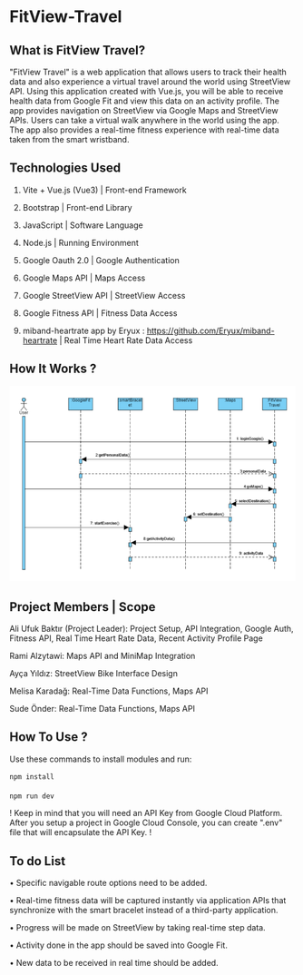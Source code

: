 # FitView-Travel
## What is FitView Travel?
"FitView Travel" is a web application that allows users to track their health data and also experience a virtual travel around the world using StreetView API. Using this application created with Vue.js, you will be able to receive health data from Google Fit and view this data on an activity profile. The app provides navigation on StreetView via Google Maps and StreetView APIs. Users can take a virtual walk anywhere in the world using the app. The app also provides a real-time fitness experience with real-time data taken from the smart wristband.

## Technologies Used

1.	Vite + Vue.js (Vue3) | Front-end Framework

2.	Bootstrap | Front-end Library

3.	JavaScript | Software Language

4.	Node.js | Running Environment

5.	Google Oauth 2.0 | Google Authentication

6.	Google Maps API | Maps Access

7.	Google StreetView API | StreetView Access

8.	Google Fitness API | Fitness Data Access

9.	miband-heartrate app by Eryux : https://github.com/Eryux/miband-heartrate | Real Time Heart Rate Data Access

## How It Works ?
<img src="ft-sequence.png" width="600"/>

## Project Members | Scope

Ali Ufuk Baktır (Project Leader): Project Setup, API Integration, Google Auth, Fitness API, Real Time Heart Rate Data, Recent Activity Profile Page

Rami Alzytawi: Maps API and MiniMap Integration

Ayça Yıldız: StreetView Bike Interface Design

Melisa Karadağ: Real-Time Data Functions, Maps API

Sude Önder: Real-Time Data Functions, Maps API

## How To Use ?
Use these commands to install modules and run:
```sh
npm install

npm run dev
```
! Keep in mind that you will need an API Key from Google Cloud Platform. After you setup a project in Google Cloud Console, you can create ".env" file that will encapsulate the API Key. !

## To do List
•	Specific navigable route options need to be added.

•	Real-time fitness data will be captured instantly via application APIs that synchronize with the smart bracelet instead of a third-party application.

•	Progress will be made on StreetView by taking real-time step data.

•	Activity done in the app should be saved into Google Fit.

•	New data to be received in real time should be added.


